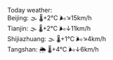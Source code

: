 Today weather:  
Beijing: 🌫  🌡️+2°C 🌬️↘15km/h  
Tianjin: 🌫  🌡️+2°C 🌬️↓11km/h  
Shijiazhuang: 🌫  🌡️+1°C 🌬️↘4km/h  
Tangshan: 🌦   🌡️+4°C 🌬️↓6km/h  
